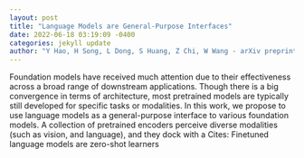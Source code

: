 ```yaml
--- 
layout: post 
title: "Language Models are General-Purpose Interfaces" 
date: 2022-06-18 03:19:09 -0400 
categories: jekyll update 
author: "Y Hao, H Song, L Dong, S Huang, Z Chi, W Wang - arXiv preprint arXiv , 2022" 
--- 
```

Foundation models have received much attention due to their effectiveness across a broad range of downstream applications. Though there is a big convergence in terms of architecture, most pretrained models are typically still developed for specific tasks or modalities. In this work, we propose to use language models as a general-purpose interface to various foundation models. A collection of pretrained encoders perceive diverse modalities (such as vision, and language), and they dock with a Cites: Finetuned language models are zero-shot learners